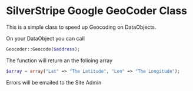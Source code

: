 # SilverStripe Google GeoCoder Class
This is a simple class to speed up Geocoding on DataObjects.

On your DataObject you can call
```php
Geocoder::Geocode($address);
```
The function will return an the folioing array
```php
$array = array("Lat" => "The Latitude", "Lon" => "The Longitude");
```
Errors will be emailed to the Site Admin
